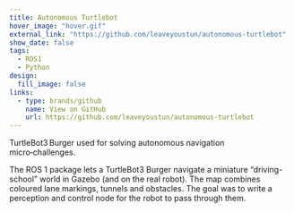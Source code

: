 ```yaml
---
title: Autonomous Turtlebot
hover_image: "hover.gif"
external_link: "https://github.com/leaveyoustun/autonomous-turtlebot"
show_date: false
tags:
  - ROS1
  - Python
design:
  fill_image: false
links:
  - type: brands/github
    name: View on GitHub
    url: https://github.com/leaveyoustun/autonomous-turtlebot
---
```


TurtleBot3 Burger used for solving autonomous navigation micro‑challenges.

<!--more-->
The ROS 1 package lets a TurtleBot3 Burger navigate a miniature “driving-school” world in Gazebo (and on the real robot). The map combines coloured lane markings, tunnels and obstacles. The goal was to write a perception and control node for the robot to pass through them.
